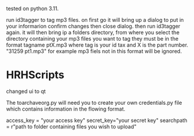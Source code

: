 tested on python 3.11.


run id3tagger to tag mp3 files. 
on first go it will bring up a dialog to put in your informarion
confirm changes then close dialog. then run id3tagger again. 
it will then bring ip a folders directory, from where you select the directory containing your mp3 files you want to tag
they must be in the format  tagname ptX.mp3 where tag is your id tax and X is the part number.  "31259 pt1.mp3" for example
mp3 fiels not in this format will be ignored.

# HRHScripts
changed ui to qt

The toarchaveorg.py will need you to create your own credentials.py file which contains information in the flowing format.

access_key = "your access key"
secret_key="your secret key"
searchpath = r"path to folder containing files you wish to upload"